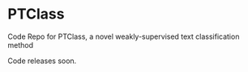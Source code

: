 # PTClass
Code Repo for PTClass, a novel weakly-supervised text classification method

Code releases soon.
